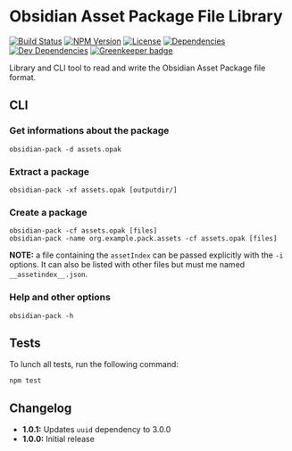 # Obsidian Asset Package File Library

[![Build Status](https://travis-ci.org/wanadev/obsidian-pack.svg?branch=master)](https://travis-ci.org/wanadev/obsidian-pack)
[![NPM Version](http://img.shields.io/npm/v/obsidian-pack.svg?style=flat)](https://www.npmjs.com/package/obsidian-pack)
[![License](http://img.shields.io/npm/l/obsidian-pack.svg?style=flat)](https://github.com/wanadev/obsidian-pack/blob/master/LICENSE)
[![Dependencies](https://img.shields.io/david/wanadev/obsidian-pack.svg?maxAge=2592000)]()
[![Dev Dependencies](https://img.shields.io/david/dev/wanadev/obsidian-pack.svg?maxAge=2592000)]()
[![Greenkeeper badge](https://badges.greenkeeper.io/wanadev/obsidian-pack.svg)](https://greenkeeper.io/)


Library and CLI tool to read and write the Obsidian Asset Package file format.


## CLI

### Get informations about the package

    obsidian-pack -d assets.opak

### Extract a package

    obsidian-pack -xf assets.opak [outputdir/]

### Create a package

    obsidian-pack -cf assets.opak [files]
    obsidian-pack -name org.example.pack.assets -cf assets.opak [files]

__NOTE:__ a file containing the `assetIndex` can be passed explicitly with the
`-i` options. It can also be listed with other files but must me named
`__assetindex__.json`.

### Help and other options

    obsidian-pack -h


## Tests

To lunch all tests, run the following command:

    npm test


## Changelog

* **1.0.1:** Updates `uuid` dependency to 3.0.0
* **1.0.0:** Initial release
